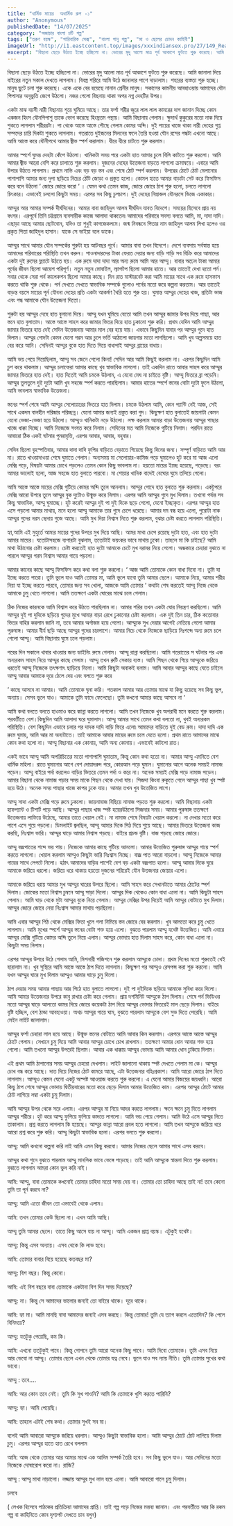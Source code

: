 ```yaml
---
title: "ধার্মিক মায়ের  অধার্মিক রুপ -১"
author: "Anonymous"
publishedDate: "14/07/2025"
category: "অজাচার বাংলা চটি গল্প"
tags: ["তরুণ বয়স্ক", "পারিবারিক সেক্স", "বাংলা পানু গল্প", "মা ও ছেলের চোদন কাহিনী"]
imageUrl: "http://i1.eastcontent.top/images/xxxindiansex.pro/27/149_Real.jpg"
excerpt: "বিছানা ছেড়ে উঠতে ইচ্ছে হচ্ছিলো না। ভোরের মৃদু আলো মাত্র পূর্ব আকাশে ফুটতে শুরু করেছে। আমি জানালা দিয়ে বাইরের নতুন সকাল দেখতে লাগলাম। বিবস্ত্র শরিরে আমি উঠে জানালার পাশে দাড়ালাম। শহরের ব্যস্ততা শুরু হচ..."
---
```


বিছানা ছেড়ে উঠতে ইচ্ছে হচ্ছিলো না। ভোরের মৃদু আলো মাত্র পূর্ব আকাশে ফুটতে শুরু করেছে। আমি জানালা দিয়ে বাইরের নতুন সকাল দেখতে লাগলাম। বিবস্ত্র শরিরে আমি উঠে জানালার পাশে দাড়ালাম। শহরের ব্যস্ততা শুরু হচ্ছে। মানুষ ছুটে চলা শুরু করেছে। একে একে বের হয়েছে নানান শ্রেনীর মানুষ। সকালের কামনীয় আবহাওয়ায় আমাদের যৌন পিপাসার অনূভুতি জেগে উঠলো। নজর গেলো বিছনায় থাকা অপর নগ্ন দেহটির উপর।


একটা মাঝ বয়সী নারী বিছানায় শুয়ে ঘুমিয়ে আছে। তার ফর্শা শরীর জুরে লাল লাল কামরের দাগ জানান দিচ্ছে কোন একজন হিংস যৌনপিপাশু তাকে ভোগ করেছে হিংস্রতম পন্থায়। আমি বিছানায় গেলাম। ক্ষুদার্থ কুকুরের মতো নাক দিয়ে শুকতে লাগলাম শরীররটা। পা থেকে আস্তে আস্তে পৌছে গেলাম কোমর অব্দি। দুই পায়ের খাজে থাকা নারী দেহের গুপ্ত সম্পদের চারি দিকটা শুকতে লাগলাম। গতরাতে দুইজনের মিলনের ফলে তৈরি হওয়া যৌন রসের গন্ধটা এখনো আছে। আমি আস্তে করে যৌনীপথে আমার জ্বীভ স্পর্শ করালাম। ধীরে ধীরে চাটতে শুরু করলাম।


আমার স্পর্শে ঘুমন্ত দেহটা কেঁপে উঠলো। খানিকটা সময় পরে একটা হাত আমার চুলে বিলি কাটতে শুরু করলো। আমি আমার জ্বীভ আরো বেশি করে চালাতে শুরু করলাম। দুজনের দেহের উত্তেজনা বাড়তে লাগলো ক্রমান্বয়ে। এবারে আমি উপরে উঠতে লাগলাম। প্রথমে নাভি এবং বড় বড় স্তন এবং শেষে ঠোট স্পর্শ করলাম। উপরের ঠোটে ঠোট মেলানোর পাশাপাশি আমার জন্য দুপা ছড়িয়ে নিচের ঠোঁট জোড়া ও প্রস্তুত হলো। কোমল হাতে আমার বাড়াটা সেট করে ফিসফিস করে বলে উঠলো ‘ জোরে জোরে করো ‘ । যেমন কথা তেমন কাজ, জোরে জোরে ঠাপ শুরু হলো, চলতে লাগলো চিৎকার। এভাবেই চললো কিছুটা সময়। এরপর সব কিছু চুপচাপ। দুই দেহের নিম্নাঞ্চল যৌনরসে ভিজে একাকার।


আম্মুর আর আমার সম্পর্ক দীর্ঘদিনের। আমার বাবা জাহিদুল আলম দীর্ঘদিন যাবত বিদেশে। সময়ের হিসেবে প্রায় নয় বৎসর। এরপূর্বে তিনি চট্টগ্রামে ব্যবসায়ীক কাজে আলাদা থাকতেন৷ আমাদের পরিবারে সদস্য বলতে আমি, মা, দাদা দাদি। এছাড়া আছে আমার ছোটবোন, যদিও তা শুধুই কাগজেকলমে। জন্ম নিবন্ধনে পিতার নাম জাহিদুল আলম লিখা হলেও ওর প্রকৃত পিতা জাহিদুল হাসান। যাকে সে ভাইয়া বলে ডাকে।


আম্মুর সাথে আমার যৌন সম্পর্কের শুরুটা হয় আটবছর পূর্বে। আমার বাবা তখন বিদেশে। দেশে ব্যবসায় সর্বস্বান্ত হয়ে আমাদের পরিবারের পরিস্থিতি তখন করুন। পাওনাদারদের টাকা ফেরত দেয়ার জন্য বাড়ি গাড়ি সব বিক্রি করে আমাদের একটা দুই রুমের ফ্ল্যাটে উঠতে হয়। এক রুমে দাদা দাদা আর অন্য রুমে আমি আর আম্মু। বাবার অঢেল টাকা আমার পূর্বের জীবন ছিলো আয়েশ পরিপূর্ণ। নতুন নতুন মোবাইল, ল্যাপটপ ছিলো আমার হাতে। আর তাতেই দেখা হতো পর্ন। সবার থেকে সেরা পর্ন কালেকশন ছিলো আমার কাছে। দিন রাত মাস্টারবেট করা আমি মায়ের সাথে এক রুমে হাসফাস করতে থাকি শুরু থেকে। পর্ন দেখতে দেখতে স্বাভাবিক সম্পর্কে গুলোও পর্নের মতো করে কল্পনা করতাম। আর তাতেই বাড়ন্ত বয়সে মায়ের পূর্ন যৌবনা দেহের প্রতি একটা আকর্ষণ থৈরি হতে শুরু হয়। ঘুমান্ত আম্মুর দেহের খাজ, প্রতিটা ভাজ এবং গন্ধ আমাকে যৌন উত্তেজনা দিতো।


শুরুটা হয় আম্মুর দেহে হাত বুলানো দিয়ে। আম্মু যখন ঘুমিয়ে যেতো আমি তখন আম্মুর জামার উপর দিয়ে পাছা, আর স্তনে হাত বুলাতাম। আস্তে আস্তে সাহস করে জামার ভিতর দিয়ে হাত ঢুকানো শুরু করি। প্রথম যেদিন আমি আম্মুর জামার ভিতরে হাত দেই সেদিন উত্তেজনায় আমার মাল বের হয়ে যায়। এভাবে কিছুদিন যাবার পর আম্মুর গুদে হাত দিলাম। আম্মুর গোদটা কেমন যেনো গরম আর চুলে ভর্তি আঠালো জায়গার মতো লাগছিলো। আমি খুব অল্পসময়ে হাত বের করে আনি। সেদিনই আম্মুর বুকে হাত দিতে গিয়ে বাধাপাই আম্মুর ব্রায়ের বাধায়।


আমি ভয় পেয়ে গিয়েছিলাম, আম্মু সব জেনে গেলো কিনা! সেদিন আর আমি কিছুই করলাম না। এরপর কিছুদিন আমি চুপ করে থাকলাম। আম্মুর চলাফেরা আমার কাছে খুব স্বাভাবিক লাগলো। তাই একদিন রাতে আবার সাহস করে আম্মুর জামার ভিতরে হাত দেই। হাত দিতেই আমি চমকে উঠলাম, এ যেনো মেঘ না চাইতে বৃষ্টি। আম্মু ভিতরে ব্রা পড়েনি। আম্মুর তুলতুলে দুই দুটো আমি খুব সহজে স্পর্শ করতে পারছিলাম। আমার হাতের স্পর্শে স্তনের বোটা দুটো ফুলে উঠলো, আমি ভাবলাম স্বাভাবিক উত্তেজনা।


স্তনের স্পর্শ শেষে আমি আম্মুর সেলোয়ারের ভিতরে হাত দিলাম। চমকে উঠলাম আমি, কোন প্যান্টি নেই আজ, সেই সাথে একদম বালহীন পরিষ্কার পরিচ্ছন্ন। যেনো আমার জন্যই প্রস্তুত করা গুদ। কিছুক্ষণ হাত বুলাতেই জায়গাটা কেমন যেনো ভেজা-ভেজা হয়ে উঠলো। আম্মুও খানিকটা নড়ে উঠলো। লক্ষ করলাম আমার বাড়া উত্তেজনায় আম্মুর পাছার খাজে ধাক্কা দিচ্ছে। আমি নিজেজে সংযত করে নিলাম। সেদিনের মত আমি নিজেকে গুটিয়ে নিলাম। পরদিন রাতে আবারো ঠিক একই ঘটনার পুনরাবৃত্তি, এরপর আবার, আবার, বহুবার।


সেদিন ছিলো বৃহস্পতিবার, আমার দাদা দাদি ফুপির বাড়িতে বেড়াতে গিয়েছে কিছু দিনের জন্য। সম্পূর্ণ বাড়িতে আমি আর মা। রাতে খাওয়াদাওয়া শেষে ঘুমাতে গেলাম। অন্যসময় মা সেলোয়ার-কামিজ পড়ে ঘুমালেও হুট করে মা আজ এলো মেক্সি পড়ে, বিষয়টা আমার চোখে পড়লেও তেমন কোন কিছু ভাবলাম না। হয়তো মায়ের ইচ্ছে হয়েছে, পড়েছে। বরং আমার ভালোই হলো, আজ সহজে হাত বুলাতে পারবো। মা শোয়ার খানিক বাদেই বেঘোর ঘুমে তলিয়ে গেলো।


আমি আস্তে আস্তে মায়ের মেক্সি গুটিয়ে কোমর অব্দি তুলে আনলাম। আম্মুর গোদে হাত বুলাতে শুরু করলাম। একটুপরে মেক্সি আরো উপরে তুলে আম্মুর বুক দুটোও উন্মুক্ত করে নিলাম। এরপর আমি আম্মুর গুদে মুখ দিলাম। তখনো পর্যন্ত সব কিছু স্বাভাবিক, আম্মু ঘুমাচ্ছে। হুট করেই আম্মুর দুই পা দুই দিকে ছড়ে গেলো, যেনো ইচ্ছাকৃত। এরপর আম্মুর হাত এসে পড়লো আমার মাথায়, মনে হলো আম্মু আমাকে তার গুদে চেপে ধরেছে। আমার দম বন্ধ হয়ে এলো, পুরোটা নাক আম্মুর গুদের নরম ছেদায় গুজে আছে। আমি মুখ দিয়া নিশ্বাস নিতে শুরু করলাম, বুঝার চেষ্টা করতে লাগলাম পরিস্থিতি।


হ্যা,আমি এই মুহুর্তে আমার মায়ের গুদের উপরে মুখ দিয়ে আছি। আমর মাথা চেপে রয়েছে দুটো হাত, এবং হাত দুটো আমার মায়ের। যতোটাসহজে ব্যপারটা বুঝলাম, ততোটাই ভয়ংকর ভাবে মাথায় ঢুকো। তাহলে মা কি চাইছে? আমি মাথা উঠানোর চেষ্টা করলাম। চেষ্টা করতেই হাত দুটো আমাকে চেটে মুখ বরাবর নিয়ে গেলো। অন্ধকারে চেহারা বুঝতে না পারলে আম্মুর গরম নিশ্বাস আমার গায়ে পড়লো।


আমার কানের কাছে আম্মু ফিসফিস করে কথা বলা শুরু করলো। ‘ আজ আমি তোমাকে কোন বাধা দিবো না। তুমি যা ইচ্ছে করতে পারো। তুমি ভুলে যাও আমি তোমার মা, আমি ভুলে যাবো তুমি আমার ছেলে। আমাকে নিয়ে, আমার শরীর নিয়া যা ইচ্ছে করতে পারবে, তোমার জন্য সব খোলা, আজকে আমি তোমার ‘ কথাটা শেষ করতেই আম্মু নিজে থেকে আমাকে চুমু খেতে লাগলো। আমি ততক্ষণে একটা ঘোরের মাঝে চলে গেলাম।


ঠিক নিজের কারনকে আমি বিশ্বাস করে উঠতে পারছিলাম না। আমার শরির তখন একটা ঘোর নিয়ন্ত্রণ করছিলো। আমি আম্মুর দুই পা দুদিকে ছড়িয়ে গুদের মুখে আমার বাড়া রেখে ঢুকানোর চেষ্টা করলাম। এক দুই তিন চার, ঠিক কতোবার ভিতর বাহির করলাম জানি না, তবে আমার অর্গাজম হয়ে গেলো। আম্মুকে সুখ দেয়ার আগেই নেতিয়ে গেলো আমার পুরুষাঙ্গ। আমার বীর্য ছড়ি আছে আম্মুর গুদের চারপাশে। আমার নিচে থেকে নিজেকে ছাড়িয়ে নিঃশব্দে অন্য রুমে চলে গেলো আম্মু। আমি বিছানায় ঘুমে ঢলে পড়লাম।


পরের দিন সকালে খাবার খাওয়ার জন্য ডাইনিং রুমে গেলাম। আম্মু রান্না করছিলো। আমি গতরাতের স ঘটনার পর এক অন্যরকম সাহস নিয়ে আম্মুর কাছে গেলাম। আম্মু তখন রুটি সেকায় ব্যস্ত। আমি পিছন থেকে গিয়ে আম্মুকে জরিয়ে ধরতেই আম্মু নিজেকে তৎক্ষণাৎ ছাড়িয়ে নিলো। আমি কিছুটা অবাকই হলাম। আমি আবার আম্মুর কাছে যেতে চাইলে আম্মু আবার আমাকে দূরে ঠেলে দেয় এবং বলতে শুরু করে


‘ কাছে আসবে না আমার। আমি তোমাকে ঘৃনা করি। গতকাল আমার আর তোমার মাঝে যা কিছু হয়েছে সব কিছু ভুল, অন্যায়। সেসব ভুলে যাও। আমাকে তুমি ফাদে ফেলেছো। তুমি কখনো আমার কাছে আসবে না ‘


আমি কথা বলতে বলতে হাওমাও করে কান্না করতে লাগলো। আমি তখন নিজেকে খুব অপরাধী মনে করতে শুরু করলাম। পরবর্তীতে বেশ।কিছুদিন আমি আলাদা ঘরে ঘুমালাম। আম্মু আমার সাথে তেমন কথা বলতো না, খুবই অন্যরকম পরিস্থিতি। বেশ কিছুদিন এভাবে চলার পর দাদক দাদি বাড়ি ফিরে এলো৷ আমাদের বাড়িতে দুই বেড রুম। দাদা দাদি এক রুমে ঘুমায়, আমি আর মা অন্যটাতে। তাই আমাকে আবার মায়ের রুমে চলে যেতে হলো। প্রথম রাতে আমাদের মাঝে কোন কথা হলো না। আম্মু বিছানার এক কোনায়, আমি অন্য কোনায়। এভাবেই কাটলো রাত।


একই ভাবে আম্মু আমি অপরিচিতের মতো পাশাপাশি ঘুমাতাম, কিন্তু কোন কথা হতো না। আমার আম্মু এমনিতে বেশ ধার্মিক মহিলা। রাতে ঘুমানোর আগে বেশ দোয়াদরুদ পরে, কোরআন পড়ে ঘুমান। ঘুমানোর আগে অনেক সময়ই নামাজ পড়েন। আম্মু বাইরে পর্দা করলেও বাড়ির ভিতরে তেমন পর্দা ও করে না। অনেক সময়ই মেক্সি পড়ে নামাজ পড়েন। আমার বিছানা থেকে নামাজ পড়ার সময় মাকে পিছন থেকে দেখা যায়। সিজদা কিংবা রুকুতে গেলে আম্মুর পাছা খুব স্পষ্ট হয়ে উঠে। অনেক সময় পাছার খাজে কাপর ঢুকে যায়। আমার তখন খুব উত্তেজিত লাগে।


আম্মু সাদা একটা মেক্সি পড়ে রুমে ঢুকলো। জায়নামাজ বিছিয়ে নামাজ পড়তে শুরু করলো। আমি বিছানায় একটা হাফপ্যান্ট ও টিশার্ট পড়ে আছি। আম্মুর পাছার খাজ স্পষ্ট হয়েরউঠলো সিজদার সময়। আমার পুরুষাঙ্গ ততক্ষণে উত্তেজনায় লাফিয়ে উঠেছে, আমার তাতে খেয়াল নেই। মা নামাজ শেষে বিষয়টা খেয়াল করলো। না দেখার মতো করে পাশে এসে শুয়ে পড়লো। ডিমলাইট জ্বলছিল, আম্মু আমার দিকে পিঠ দিয়ে শুয়ে আছে। আমার ভিতরে উত্তেজনা কাজ করছি, নিঃশ্বাস ভারি। আম্মুর ঘাড়ে আমার নিশ্বাস পড়ছে। বাইরে প্রচন্ড বৃষ্টি। বাজ পড়ছে জোরে জোরে।


আম্মু বজ্রপাতের শব্দে ভয় পায়। নিজেকে আমার কাছে গুটিয়ে আনলো। আমার উত্তেজিত পুরুষাঙ্গ আম্মুর গায়ে স্পর্শ করতে লাগলো। খেয়াল করলাম আম্মুও কিছুটা ভারি নিঃশ্বাস নিচ্ছে। বাজ্র পাত আরো বাড়লো। আম্মু নিজেকে আমার গায়ের সাথে লেপটে নিলো। হঠাৎ আমাদের বাড়ির পাশেই বেশ বড় একটা বজ্রপাত হলো। আম্মু আমার দিকে ঘুরে আমাকে জরিয়ে ধরলো। জরিয়ে ধরে থাকায় হয়তো দুজনের শরিরেই যৌন উত্তজনার জোয়ার এলো।


আমাকে জরিয়ে ধরায় আমার মুখ আম্মুর ঘারের উপরে ছিলো। আমি সাহস করে সেখানটাতে আমার ঠোটের স্পর্শ দিলাম। জোকের মতো নিশ্বাস চুম্বনে আম্মু সাড়া দিলো। আম্মুর দিক থেকেও কোন বাধা এলো না। আমি কিছুটা সাহস পেলাম। আমি ঘাড় থেকে মুটা আম্মুর বুকে নিয়ে গেলাম। আম্মুর মেক্সির উপর দিয়েই আমি আম্মুর বোটাতে মুখ দিলাম। আম্মুর জোরে জোরে নেয়া নিঃশ্বাস আমার মাথায় পড়ছিলো।


আমি এবার আম্মুর পিঠ থেকে মেক্সির ফিতা খুলে গলা নিমিয়ে স্তন জোরে বের করলাম। খুব আলতো করে চুমু খেতে লাগলাম। আমি মুখের স্পর্শে আম্মুর স্তনের বোটা শক্ত হয়ে এলো। বুঝতে পারলাম আম্মু যথেষ্ট উত্তেজিত। আমি এবারে আম্মুর মেক্সি গুটিয়ে কোমর অব্দি তুলে নিয়ে এলাম। আম্মুর ভোদায় হাত দিলাম সাহস করে, কোন বাধা এলো না। কিছুটা সময় নিলাম।


এরপর আম্মুর উপরে উঠে গেলাম আমি, মিশনারী পজিশনে শুরু করলাম আম্মুকে চোদা। প্রথম দিনের মতো শুরুতেই খেই হারালাম না। খুব সুস্থিরে আমি আস্তে আস্তে ঠাপ দিতে লাগলাম। কিছুক্ষণ পর আম্মুও রেসপন্স করা শুরু করলো। আমি যখন আম্মুর ঘারে মুখ দিলাম আম্মুও আমার ঘাড়ে চুমু দিলো।


ঠাপ দেয়ার সময় আমার পাছায় আর পিঠে হাত বুলাতে লাগলো। দুই পা দুইদিকে ছড়িয়ে আমাকে সুবিধা করে দিলো। আমি আমার উত্তেজনার উপরে কাবু রাখার চেষ্টা করে গেলাম। প্রায় দশমিনিট আম্মুকে ঠাপ দিলাম। শেষে পর্ন ভিডিওর মতো আম্মুর ঘাড়ে আলতো কামর দিয়ে জোরে কয়েকটা ঠাপ দিয়ে আম্মুর ভোদার ভিতরেই মাল ছেড়ে দিলাম। বাইরে বৃষ্টি হচ্ছিল, বেশ ঠান্ডা আবহাওয়া। অথচ আম্মুর গায়ে ঘাম, বুঝতে পারলাম আম্মুকে বেশ সুভ দিতে পেরেছি। আমি মেইন লাইট জালালাম।


আম্মুর ফর্শা চেহারা লাল হয়ে আছে। উন্মুক্ত স্তনের বোটাতে আমি আবার কিন করলাম। এরপরে আস্তে আস্তে আম্মুর ঠোটে গেলাম। সেখানে চুমু দিয়ে আমি আবার আম্মুর চোখে চোখ রাখলাম। ততক্ষণে আমার ধোন আবার শক্ত হয়ে গেলো। আমি তখনো আম্মুর উপরেই ছিলাম। আবার এক ধাক্কায় আম্মুর ভোদায় আমি আমার ধোন ঢুকিয়ে দিলাম।


এই প্রথম আমি ঠাপানোর সময় আম্মুর চেহারা দেখলাম। লাইট জালানো থাকায় স্পষ্ট দেখতে পেলাম মা কে। আম্মুর চোখ বন্ধ করে আছে। দাত দিয়ে নিজের ঠোট কামরে আছে, এটা উত্তেজনার বহিঃপ্রকাশ। আমি আরো জোরে ঠাপ দিতে লাগলাম। আম্মুও কেমন যেনো একটু অস্পষ্ট আওয়াজ করতে শুরু করলো। এ যেনো আমার বিজয়ের জয়ধ্বনি। আরো কিছু ঠাপ শেষে আম্মুর ভোদায় দ্বিতীয়বারের মতো করে ছেড়ে দিলাম আমার উত্তেজিত কাম। এরপর আম্মুর ঠোটে আমার ঠোট লাগিয়ে লম্বা একটা চুমু দিলাম।


আমি আম্মুর উপর থেকে সরে এলাম। এরপর আম্মুর মা নিয়ে আদর করতে লাগলাম। ক্ষনে ক্ষনে চুমু দিতে লাগলাম আম্মুর শরীরে। হুট করে আম্মু ফুপিয়ে ফুপিয়ে কাদতে লাগলো। আমি ভয় পেয়ে গেলাম। আমি উঠে এসে আম্মুর দিতে তাকালাম। প্রশ্ন করতে লাগলাম কি হয়েছে। আম্মুর কান্না আরো প্রবল হতে লাগলো। আমি তখন আম্মুকে জরিয়ে ধরে আরো প্রশ্ন করে শুরু করি। আম্মু কিছুটা স্বাভাবিক হলো। এরপর বলতে শুরু করলো।


আম্মু: আমি কখনো কল্পনা করি নাই আমি এমন কিছু করবো। আমার নিজের ছেলে আমার সাথে এসব করবে।


আম্মুর কথা শুনে বুঝতে পারলাম আম্মু মানসিক ভাবে ভেঙ্গে পড়েছে। তাই আমি আম্মুকে স্বান্তনা দিতে শুরু করলাম। বুঝাতে লাগলাম আমরা কোন ভুল করি নাই।


আমি: আম্মু, বাবা তোমাকে কখনোই তোমার চাহিদা মতো সময় দেয় না। তোমার তো চাহিদা আছে তাই না! তবে কেনো তুমি তা পূর্ন করবে না?

আম্মু: আমি এতো জীবন তো এভাবেই থেকে এলাম।

আমি: তখন তোমার কেউ ছিলো না। এখন আমি আছি।

আম্মু তুমি আমার ছেলে। তাতে কিছু আসে যায় না আম্মু। আমি একজন প্রাপ্ত বয়স্ক। এটুকুই যথেষ্ট।

আম্মু: কিন্তু এসব অন্যায়। এসব থেকে কি লাভ হবে।

আমি: তোমার বাবার বিয়ে হয়েছে কতবছর মা?

আম্মু: বিশ বছর। কিন্তু কেনো।

আমি: এই বিশ বছরে বাবা তোমাকে একটানা বিশ দিন সময় দিয়েছে?

আম্মু: না। কিন্তু সে আমাদের ভালোর জন্যই তো বাইরে থাকে। দূরে থাকে।

আমি: হ্যা মা। আমি মানছি বাবা আমাদের জন্যই এসব করছে। কিন্তু তোমার! তুমি যে ত্যাগ করলে এতোদিন? কি পেলে বিনিময়ে?

আম্মু: যতটুকু পেয়েছি, কম কি।

আমি: এখনো ততটুকুই পাবে। কিন্তু গোপনে তুমি আরো অনেক কিছু পাবে। আমি দিবো তোমাকে। তুমি এসব নিয়ে আর ভেবো না আম্মু। তোমার ছেলে এখন থেকে তোমার যত্ন নেবে। ভুলে যাও সব ন্যায় নীতি। তুমি তোমার সুখের কথা ভাবো।

আম্মু : তবে….

আমি: আর কোন তবে নেই। তুমি কি সুখ পাওনি? আমি কি তোমাকে খুশি করতে পারিনি?

আম্মু: হ্যা। আমি পেয়েছি।

আমি: তাহলে এটাই শেষ কথা। তোমার সুখই সব মা।


বলেই আমি আবারো আম্মুকে জরিয়ে ধরলাম। আম্মুও কিছুটা স্বাভাবিক হলো। আমি আম্মুর ঠোটে ঠোট লাগিয়ে দিলাম চুমু। এরপর আম্মুর হাতে হাত রেখে বললাম


আমি: আজ থেকে তোমার আর আমার মাঝে এক আদিম সম্পর্ক তৈরি হবে। সব কিছু ভুলে যাও। আর সেদিনের মতো নিজেকে দোষারোপ করো না। রাজি?

আম্মু : আম্মু মাথা নাড়ালো। লজ্জায় আম্মুর মুখ লাল হয়ে এলো। আমি আবারো গালে চুমু দিলাম।


চলবে


( লেখক হিসেবে পাঠকের প্রতিক্রিয়া আমাদের প্রাপ্তি। তাই গল্প পড়ে নিজের মন্তব্য জানান। এবং পরবর্তীতে আর কি রকম গল্প বা কাহিনিতে কোন দৃশ্যপট দেখতে চান বলুন)
